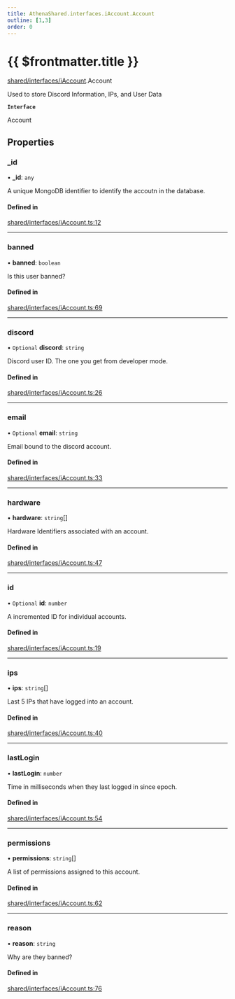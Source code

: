 ```yaml
---
title: AthenaShared.interfaces.iAccount.Account
outline: [1,3]
order: 0
---
```


# {{ $frontmatter.title }}


[shared/interfaces/iAccount](../modules/shared_interfaces_iAccount.md).Account

Used to store Discord Information, IPs, and User Data

**`Interface`**

Account

## Properties

### \_id

• **\_id**: `any`

A unique MongoDB identifier to identify the accoutn in the database.

#### Defined in

[shared/interfaces/iAccount.ts:12](https://github.com/Stuyk/altv-athena/blob/94d0bf7/src/core/shared/interfaces/iAccount.ts#L12)

___

### banned

• **banned**: `boolean`

Is this user banned?

#### Defined in

[shared/interfaces/iAccount.ts:69](https://github.com/Stuyk/altv-athena/blob/94d0bf7/src/core/shared/interfaces/iAccount.ts#L69)

___

### discord

• `Optional` **discord**: `string`

Discord user ID. The one you get from developer mode.

#### Defined in

[shared/interfaces/iAccount.ts:26](https://github.com/Stuyk/altv-athena/blob/94d0bf7/src/core/shared/interfaces/iAccount.ts#L26)

___

### email

• `Optional` **email**: `string`

Email bound to the discord account.

#### Defined in

[shared/interfaces/iAccount.ts:33](https://github.com/Stuyk/altv-athena/blob/94d0bf7/src/core/shared/interfaces/iAccount.ts#L33)

___

### hardware

• **hardware**: `string`[]

Hardware Identifiers associated with an account.

#### Defined in

[shared/interfaces/iAccount.ts:47](https://github.com/Stuyk/altv-athena/blob/94d0bf7/src/core/shared/interfaces/iAccount.ts#L47)

___

### id

• `Optional` **id**: `number`

A incremented ID for individual accounts.

#### Defined in

[shared/interfaces/iAccount.ts:19](https://github.com/Stuyk/altv-athena/blob/94d0bf7/src/core/shared/interfaces/iAccount.ts#L19)

___

### ips

• **ips**: `string`[]

Last 5 IPs that have logged into an account.

#### Defined in

[shared/interfaces/iAccount.ts:40](https://github.com/Stuyk/altv-athena/blob/94d0bf7/src/core/shared/interfaces/iAccount.ts#L40)

___

### lastLogin

• **lastLogin**: `number`

Time in milliseconds when they last logged in since epoch.

#### Defined in

[shared/interfaces/iAccount.ts:54](https://github.com/Stuyk/altv-athena/blob/94d0bf7/src/core/shared/interfaces/iAccount.ts#L54)

___

### permissions

• **permissions**: `string`[]

A list of permissions assigned to this account.

#### Defined in

[shared/interfaces/iAccount.ts:62](https://github.com/Stuyk/altv-athena/blob/94d0bf7/src/core/shared/interfaces/iAccount.ts#L62)

___

### reason

• **reason**: `string`

Why are they banned?

#### Defined in

[shared/interfaces/iAccount.ts:76](https://github.com/Stuyk/altv-athena/blob/94d0bf7/src/core/shared/interfaces/iAccount.ts#L76)

